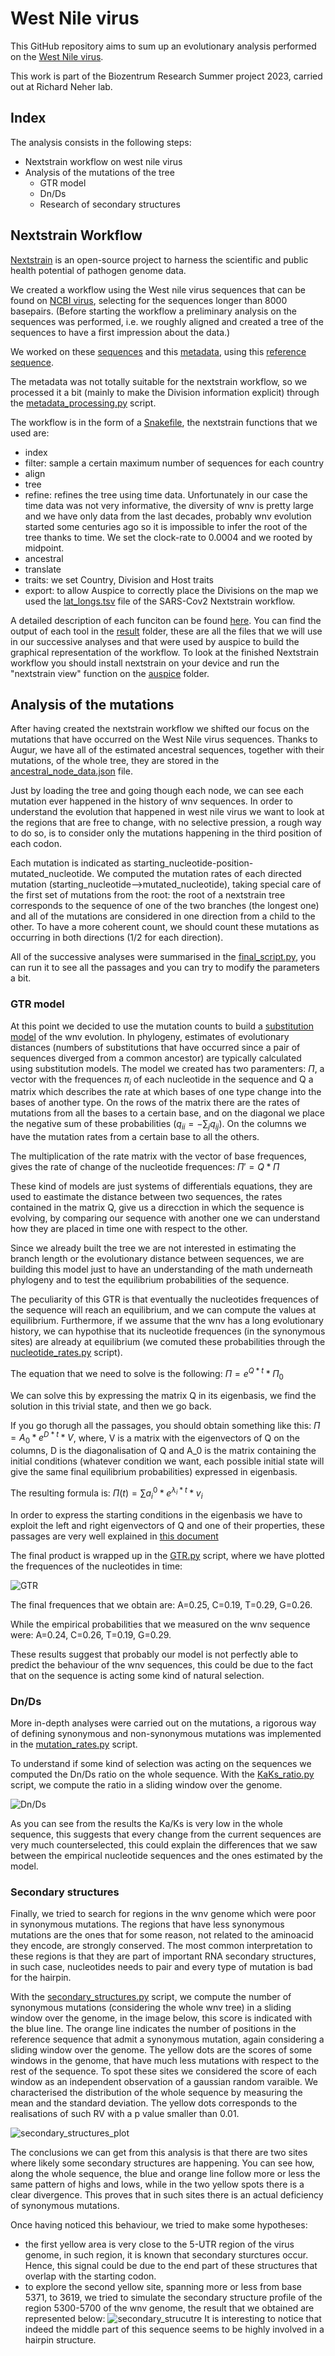 # West Nile virus

This GitHub repository aims to sum up an evolutionary analysis performed on the [West Nile virus](https://en.wikipedia.org/wiki/West_Nile_virus).

This work is part of the Biozentrum Research Summer project 2023, carried out at Richard Neher lab.

## Index

The analysis consists in the following steps:

- Nextstrain workflow on west nile virus
- Analysis of the mutations of the tree
    - GTR model
    - Dn/Ds
    - Research of secondary structures

## Nextstrain Workflow

[Nextstrain](https://nextstrain.org/) is an open-source project to harness the scientific and public health potential of pathogen genome data.

We created a workflow using the West nile virus sequences that can be found on [NCBI virus](https://www.ncbi.nlm.nih.gov/labs/virus/vssi/#/virus?VirusLineage_ss=Viruses,%20taxid:10239&SeqType_s=Nucleotide), selecting for the sequences longer than 8000 basepairs. (Before starting the workflow a preliminary analysis on the sequences was performed, i.e. we roughly aligned and created a tree of the sequences to have a first impression about the data.)

We worked on these [sequences](wnv/data/sequences.fasta) and this [metadata](wnv/data/metadata.csv), using this [reference sequence](wnv/config/reference.gb).

The metadata was not totally suitable for the nextstrain workflow, so we processed it a bit (mainly to make the Division information explicit) through the [metadata_processing.py](wnv/metadata_processing.py) script.

The workflow is in the form of a [Snakefile](wnv/Snakefile), the nextstrain functions that we used are:

- index
- filter: sample a certain maximum number of sequences for each country
- align
- tree
- refine: refines the tree using time data. Unfortunately in our case the time data was not very informative, the diversity of wnv is pretty large and we have only data from the last decades, probably wnv evolution started some centuries ago so it is impossible to infer the root of the tree thanks to time. We set the clock-rate to 0.0004 and we rooted by midpoint.
- ancestral
- translate
- traits: we set Country, Division and Host traits
- export: to allow Auspice to correctly place the Divisions on the map we used the [lat_longs.tsv](wnv/config/lat_longs.tsv) file of the SARS-Cov2 Nextstrain workflow.

A detailed description of each funciton can be found [here](https://docs.nextstrain.org/projects/augur/en/stable/).
You can find the output of each tool in the [result](wnv/results/) folder, these are all the files that we will use in our successive analyses and that were used by auspice to build the graphical representation of the workflow. To look at the finished Nextstrain workflow you should install nextstrain on your device and run the "nextstrain view" function on the [auspice](wnv/auspice/) folder.

## Analysis of the mutations

After having created the nextstrain workflow we shifted our focus on the mutations that have occurred on the West Nile virus sequences. Thanks to Augur, we have all of the estimated ancestral sequences, together with their mutations, of the whole tree, they are stored in the [ancestral_node_data.json](wnv/results/ancestral_node_data.json) file.

Just by loading the tree and going though each node, we can see each mutation ever happened in the history of wnv sequences. In order to understand the evolution that happened in west nile virus we want to look at the regions that are free to change, with no selective pression, a rough way to do so, is to consider only the mutations happening in the third position of each codon.

Each mutation is indicated as starting_nucleotide-position-mutated_nucleotide. We computed the mutation rates of each directed mutation (starting_nucleotide-->mutated_nucleotide), taking special care of the first set of mutations from the root: the root of a nextstrain tree corresponds to the sequence of one of the two branches (the longest one) and all of the mutations are considered in one direction from a child to the other. To have a more coherent count, we should count these mutations as occurring in both directions (1/2 for each direction).

All of the successive analyses were summarised in the [final_script.py](final_script.py), you can run it to see all the passages and you can try to modify the parameters a bit.

### GTR model

At this point we decided to use the mutation counts to build a [substitution model](https://en.wikipedia.org/wiki/Substitution_model#:~:text=Substitution%20models%20are%20used%20to,as%20Bayesian%20inference%20in%20phylogeny.) of the wnv evolution. In phylogeny, estimates of evolutionary distances (numbers of substitutions that have occurred since a pair of sequences diverged from a common ancestor) are typically calculated using substitution models. The model we created has two paramenters: $\Pi$, a vector with the frequences $\pi_i$ of each nucleotide in the sequence and Q a matrix which describes the rate at which bases of one type change into the bases of another type.
On the rows of the matrix there are the rates of mutations from all the bases to a certain base, and on the diagonal we place the negative sum of these probabilities ($q_{ii}=-\sum_{j}q_{ij}$). On the columns we have the mutation rates from a certain base to all the others.

The multiplication of the rate matrix with the vector of base frequences, gives the rate of change of the nucleotide frequences: $\Pi'=Q*\Pi$

These kind of models are just systems of differentials equations, they are used to eastimate the distance between two sequences, the rates contained in the matrix Q, give us a direcction in which the sequence is evolving, by comparing our sequence with another one we can understand how they are placed in time one with respect to the other.

Since we already built the tree we are not interested in estimating the branch length or the evolutionary distance between sequences, we are building this model just to have an understanding of the math underneath phylogeny and to test the equilibrium probabilities of the sequence.

The peculiarity of this GTR is that eventually the nucleotides frequences of the sequence will reach an equilibrium, and we can compute the values at equilibrium. Furthermore, if we assume that the wnv has a long evolutionary history, we can hypothise that its nucleotide frequences (in the synonymous sites) are already at equilibrium (we comuted these probabilities through the [nucleotide_rates.py](nucleotide_rates.py) script).

The equation that we need to solve is the following: $\Pi = e^{Q*t} * \Pi _0$

We can solve this by expressing the matrix Q in its eigenbasis, we find the solution in this trivial state, and then we go back.

If you go thorugh all the passages, you should obtain something like this: $\Pi = A_0 * e^{D*t} * V$, where, V is a matrix with the eigenvectors of Q on the columns, D is the diagonalisation of Q and A_0 is the matrix containing the initial conditions (whatever condition we want, each possible initial state will give the same final equilibrium probabilities) expressed in eigenbasis.

The resulting formula is: $\Pi(t)=\sum a^0_i*e^{\lambda _i *t}*v_i$

In order to express the starting conditions in the eigenbasis we have to exploit the left and right eigenvectors of Q and one of their properties, these passages are very well explained in [this document](eigen_decomposition.ipynb)

The final product is wrapped up in the [GTR.py](GTR.py) script, where we have plotted the frequences of the nucleotides in time:

![GTR](images/Figure_3.jpeg)

The final frequences that we obtain are: A=0.25, C=0.19, T=0.29, G=0.26.

While the empirical probabilities that we measured on the wnv sequence were: A=0.24, C=0.26, T=0.19, G=0.29.

These results suggest that probably our model is not perfectly able to predict the behaviour of the wnv sequences, this could be due to the fact that on the sequence is acting some kind of natural selection.

### Dn/Ds

More in-depth analyses were carried out on the mutations, a rigorous way of defining synonymous and non-synonymous mutations was implemented in the [mutation_rates.py](mutation_rates.py) script.

To understand if some kind of selection was acting on the sequences we computed the Dn/Ds ratio on the whole sequence. With the [KaKs_ratio.py](KaKs_ratio.py) script, we compute the ratio in a sliding window over the genome.

![Dn/Ds](images/Figure_2.jpeg)

As you can see from the results the Ka/Ks is very low in the whole sequence, this suggests that every change from the current sequences are very much counterselected, this could explain the differences that we saw between the empirical nucleotide sequences and the ones estimated by the model.

### Secondary structures

Finally, we tried to search for regions in the wnv genome which were poor in synonymous mutations. The regions that have less synonymous mutations are the ones that for some reason, not related to the aminoacid they encode, are strongly conserved. The most common interpretation to these regions is that they are part of important RNA secondary structures, in such case, nucleotides needs to pair and every type of mutation is bad for the hairpin.

With the [secondary_structures.py](secondary_structures.py) script, we compute the number of synonymous mutations (considering the whole wnv tree) in a sliding window over the genome, in the image below, this score is indicated with the blue line.
The orange line indicates the number of positions in the reference sequence that admit a synonymous mutation, again considering a sliding window over the genome.
The yellow dots are the scores of some windows in the genome, that have much less mutations with respect to the rest of the sequence. To spot these sites we considered the score of each window as an independent observation of a gaussian random varaible. We characterised the distribution of the whole sequence by measuring the mean and the standard deviation. The yellow dots corresponds to the realisations of such RV with a p value smaller than 0.01.

![secondary_structures_plot](images/Figure_1.jpeg)

The conclusions we can get from this analysis is that there are two sites where likely some secondary structures are happening. You can see how, along the whole sequence, the blue and orange line follow more or less the same pattern of highs and lows, while in the two yellow spots there is a clear divergence. This proves that in such sites there is an actual deficiency of synonymous mutations.

Once having noticed this behaviour, we tried to make some hypotheses:
- the first yellow area is very close to the 5-UTR region of the virus genome, in such region, it is known that secondary sturctures occur. Hence, this signal could be due to the end part of these structures that overlap with the starting codon.
- to explore the second yellow site, spanning more or less from base 5371, to 3619, we tried to simulate the secondary structure profile of the region 5300-5700 of the wnv genome, the result that we obtained are represented below:
![secondary_strucutre](images/Screenshot%20from%202023-07-26%2018-22-09.png)
It is interesting to notice that indeed the middle part of this sequence seems to be highly involved in a hairpin structure.
